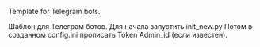 Template for Telegram bots.

Шаблон для Телеграм ботов.
Для начала запустить init_new.py
Потом в созданном config.ini прописать
Token
Admin_id (если известен).